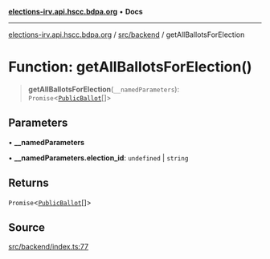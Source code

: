[**elections-irv.api.hscc.bdpa.org**](../../../README.md) • **Docs**

***

[elections-irv.api.hscc.bdpa.org](../../../README.md) / [src/backend](../README.md) / getAllBallotsForElection

# Function: getAllBallotsForElection()

> **getAllBallotsForElection**(`__namedParameters`): `Promise`\<[`PublicBallot`](../db/type-aliases/PublicBallot.md)[]\>

## Parameters

• **\_\_namedParameters**

• **\_\_namedParameters.election\_id**: `undefined` \| `string`

## Returns

`Promise`\<[`PublicBallot`](../db/type-aliases/PublicBallot.md)[]\>

## Source

[src/backend/index.ts:77](https://github.com/Xunnamius/elections_irv.api.hscc.bdpa.org/blob/c917ea60595d63d322e4038beb12d08f7d64cdd2/src/backend/index.ts#L77)
